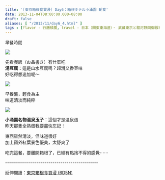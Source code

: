 ```yaml
---
title: '[東京箱根食買浸] Day6：箱根ホテル小涌園 朝食'
date: 2013-11-04T08:00:00.000+08:00
draft: false
aliases: [ "/2013/11/day6_4.html" ]
tags : [flavor - 行膳積腹, travel - 日本（関東東海道）・ 武藏東京と駿河静岡御殿場と相模神奈川箱根]
---
```


早餐時間  

![](/images/tokyo6b1.jpg)

先看餐牌（お品書き）有什麼吃  
**湯豆腐**：這是山水豆腐嗎？超滑又香豆味  
好吃得想追加呢～  

![](/images/tokyo6b.jpg)


早餐盤，輕食為主  
味道清淡而純粹  

![](/images/tokyo6b2.jpg)

**小涌園名物温泉玉子**：這個才是温泉蛋  
昨天那隻全熟蛋我要盡快忘記！  
  
  
東西雖然清淡，但味道很好  
加上窗外紅葉景色優美，太舒爽了  
  
  
  
吃完這餐，要離開箱根了，已經有點捨不得的感覺⋯⋯  
  
\-----------------------------------------------  
  
延伸閱讀：[東京箱根食買浸 (6D5N)](https://hidie.net/tokyo6d5n/)

